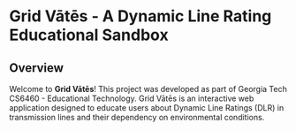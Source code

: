 # Grid Vātēs - A Dynamic Line Rating Educational Sandbox

## Overview
Welcome to **Grid Vātēs**! This project was developed as part of Georgia Tech CS6460 - Educational Technology. Grid Vātēs is an interactive web application designed to educate users about Dynamic Line Ratings (DLR) in transmission lines and their dependency on environmental conditions.

